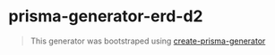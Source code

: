 # prisma-generator-erd-d2

> This generator was bootstraped using [create-prisma-generator](https://github.com/YassinEldeeb/create-prisma-generator)
